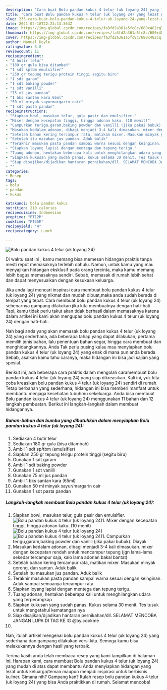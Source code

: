 ```yaml
---
description: "Cara buat Bolu pandan kukus 4 telur (uk loyang 24) yang lezat dan Mudah Dibuat"
title: "Cara buat Bolu pandan kukus 4 telur (uk loyang 24) yang lezat dan Mudah Dibuat"
slug: 233-cara-buat-bolu-pandan-kukus-4-telur-uk-loyang-24-yang-lezat-dan-mudah-dibuat
date: 2021-02-18T22:23:13.563Z
image: https://img-global.cpcdn.com/recipes/fa3fd2a361a5fc8c/680x482cq70/bolu-pandan-kukus-4-telur-uk-loyang-24-foto-resep-utama.jpg
thumbnail: https://img-global.cpcdn.com/recipes/fa3fd2a361a5fc8c/680x482cq70/bolu-pandan-kukus-4-telur-uk-loyang-24-foto-resep-utama.jpg
cover: https://img-global.cpcdn.com/recipes/fa3fd2a361a5fc8c/680x482cq70/bolu-pandan-kukus-4-telur-uk-loyang-24-foto-resep-utama.jpg
author: Manuel Doyle
ratingvalue: 3.8
reviewcount: 11
recipeingredient:
- "4 butir telur"
- "180 gr gula bisa ditambah"
- "1 sdt sptbm emulsifier"
- "250 gr tepung terigu protein tinggi segitu biru"
- "1 sdt garam"
- "1 sdt baking powder"
- "1 sdt vanilli"
- "75 ml jus pandan"
- "1 bks santan kara 65ml"
- "50 ml minyak sayurmargarin cair"
- "1 sdt pasta pandan"
recipeinstructions:
- "Siapkan bowl, masukan telur, gula pasir dan emulsifier."
- "Mixer dengan kecepatan tinggi, hingga adonan kaku. (10 menit)"
- "Campurkan terigu,garam,baking powder dan vanilli (jika pakai bubuk). Diayak"
- "Masukan kedalam adonan, dibagi menjadi 3-4 kali dimasukan. mixer dengan kecepatan rendah untuk mencampur tepung (jgn lama-lama sekedar tercampur saja, kalo lama adonan bakal bantat)"
- "Setelah bahan kering tercampur rata, matikan mixer. Masukan minyak goreng, dan santan. Aduk balik"
- "Setelah itu masukan jus pandan. Aduk balik"
- "Terakhir masukan pasta pandan sampai warna sesuai dengan keinginan. Aduk sampai semuanya tercampur rata."
- "Siapkan loyang lapisi dengan mentega dan tepung terigu."
- "Tuang adonan, hentakan beberapa kali untuk menghilangkan udara yang terperangkap"
- "Siapkan kukusan yang sudah panas. Kukus selama 30 menit. Tes tusuk untuk mengetahui kematangan nya"
- "Siap disajikan/dijadikan hantaran pernikahan/dll. SELAMAT MENCOBA JANGAN LUPA DI TAG KE IG @by.cookme"
- ""
categories:
- Resep
tags:
- bolu
- pandan
- kukus

katakunci: bolu pandan kukus 
nutrition: 210 calories
recipecuisine: Indonesian
preptime: "PT12M"
cooktime: "PT55M"
recipeyield: "4"
recipecategory: Lunch

---
```



![Bolu pandan kukus 4 telur (uk loyang 24)](https://img-global.cpcdn.com/recipes/fa3fd2a361a5fc8c/680x482cq70/bolu-pandan-kukus-4-telur-uk-loyang-24-foto-resep-utama.jpg)

Di waktu  saat ini , kamu memang bisa memesan hidangan praktis tanpa mesti repot memasaknya terlebih dahulu. Namun, untuk kamu yang mau menyajikan hidangan eksklusif pada orang tercinta, maka kamu memang lebih bagus memasaknya sendiri. Sebab, memasak di rumah lebih sehat dan dapat menyesuaikan dengan kesukaan keluarga.

Jika anda lagi mencari inspirasi cara membuat bolu pandan kukus 4 telur (uk loyang 24) yang nikmat dan mudah dibuat,maka anda sudah berada di tempat yang tepat. Cara membuat bolu pandan kukus 4 telur (uk loyang 24)  sebenarnya gampang dilakukan jika kita membuatnya dengan hati-hati. Tapi, kamu tidak perlu takut akan tidak berhasil dalam memasaknya 
karena dalam artikel ini kami akan mengupas bolu pandan kukus 4 telur (uk loyang 24) dengan hati-hati.  



Nah bagi anda yang akan memasak bolu pandan kukus 4 telur (uk loyang 24) yang sederhana, ada beberapa tahap yang dapat dilakukan, pertama memilih jenis bahan, lalu penentuan bahan segar, hingga cara membuat dan menghidangkannya. Anda Tak perlu pusing kalau mau menyiapkan bolu pandan kukus 4 telur (uk loyang 24) yang enak di mana pun anda berada. Sebab, asalkan kamu  tahu caranya, maka hidangan ini bisa jadi sajian yang spesial.

Berikut ini, ada beberapa cara praktis  dalam mengolah caramembuat bolu pandan kukus 4 telur (uk loyang 24) yang siap dikreasikan. Kali ini, yuk kita coba kreasikan bolu pandan kukus 4 telur (uk loyang 24) sendiri di rumah. Tetap berbahan yang sederhana, hidangan ini bisa memberi manfaat untuk membantu menjaga kesehatan tubuhmu sekeluarga. Anda bisa membuat Bolu pandan kukus 4 telur (uk loyang 24) menggunakan 11 bahan dan 12 langkah pembuatan. Berikut ini langkah-langkah dalam membuat hidangannya.

<!--inarticleads1-->

##### Bahan-bahan dan bumbu yang dibutuhkan dalam menyiapkan Bolu pandan kukus 4 telur (uk loyang 24):

1. Sediakan 4 butir telur
1. Sediakan 180 gr gula (bisa ditambah)
1. Ambil 1 sdt sp/tbm (emulsifier)
1. Siapkan 250 gr tepung terigu protein tinggi (segitu biru)
1. Gunakan 1 sdt garam
1. Ambil 1 sdt baking powder
1. Gunakan 1 sdt vanilli
1. Gunakan 75 ml jus pandan
1. Ambil 1 bks santan kara (65ml)
1. Gunakan 50 ml minyak sayur/margarin cair
1. Gunakan 1 sdt pasta pandan




<!--inarticleads2-->

##### Langkah-langkah membuat Bolu pandan kukus 4 telur (uk loyang 24):

1. Siapkan bowl, masukan telur, gula pasir dan emulsifier.
<img src="https://img-global.cpcdn.com/steps/291de8d0517db7e8/160x128cq70/bolu-pandan-kukus-4-telur-uk-loyang-24-langkah-memasak-1-foto.jpg" alt="Bolu pandan kukus 4 telur (uk loyang 24)">1. Mixer dengan kecepatan tinggi, hingga adonan kaku. (10 menit)
<img src="https://img-global.cpcdn.com/steps/a8a000116ef10b51/160x128cq70/bolu-pandan-kukus-4-telur-uk-loyang-24-langkah-memasak-2-foto.jpg" alt="Bolu pandan kukus 4 telur (uk loyang 24)"><img src="https://img-global.cpcdn.com/steps/d8e580955a5b2d7c/160x128cq70/bolu-pandan-kukus-4-telur-uk-loyang-24-langkah-memasak-2-foto.jpg" alt="Bolu pandan kukus 4 telur (uk loyang 24)">1. Campurkan terigu,garam,baking powder dan vanilli (jika pakai bubuk). Diayak
1. Masukan kedalam adonan, dibagi menjadi 3-4 kali dimasukan. mixer dengan kecepatan rendah untuk mencampur tepung (jgn lama-lama sekedar tercampur saja, kalo lama adonan bakal bantat)
1. Setelah bahan kering tercampur rata, matikan mixer. Masukan minyak goreng, dan santan. Aduk balik
1. Setelah itu masukan jus pandan. Aduk balik
1. Terakhir masukan pasta pandan sampai warna sesuai dengan keinginan. Aduk sampai semuanya tercampur rata.
1. Siapkan loyang lapisi dengan mentega dan tepung terigu.
1. Tuang adonan, hentakan beberapa kali untuk menghilangkan udara yang terperangkap
1. Siapkan kukusan yang sudah panas. Kukus selama 30 menit. Tes tusuk untuk mengetahui kematangan nya
1. Siap disajikan/dijadikan hantaran pernikahan/dll. SELAMAT MENCOBA JANGAN LUPA DI TAG KE IG @by.cookme
1. 




Nah, itulah artikel mengenai  bolu pandan kukus 4 telur (uk loyang 24)  yang sederhana dan gampang dilakukan versi kita. Semoga kamu bisa melakukannya dengan hasil yang terbaik. 

Terima kasih anda telah membaca resep yang kami tampilkan di halaman ini. Harapan kami, cara membuat  Bolu pandan kukus 4 telur (uk loyang 24) yang mudah di atas dapat membantu Anda menyiapkan hidangan yang lezat untuk keluarga/teman maupun menjadi inspirasi untuk berbisnis kuliner. Gimana nih? Gampang kan? Itulah resep bolu pandan kukus 4 telur (uk loyang 24) yang bisa Anda praktikkan di rumah. Selamat mencoba!

